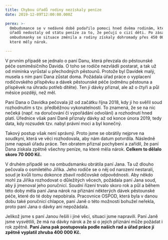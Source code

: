 ```yaml
---
title: Chybou úřadů rodiny nezískaly peníze
date: 2019-12-09T12:00:00.000Z

perex: >-
  Ombudsmance se v nedávné době podařilo pomoci hned dvěma rodinám, které chybou
  úřadů nedostaly od státu peníze za to, že pečují o cizí děti. Po zásahu
  ombudsmanky se situace změnila a rodiny získaly dohromady přes 450 000 Kč, na
  které měly nárok.

---
```





V prvním případě se jednalo o paní Danu, která převzala do pěstounské péče osmiměsíčního Davida. O toho se rodiče nezvládli postarat, a tak už od miminka vyrůstal u přechodných pěstounů. Protože byl Davídek malý, musela s ním paní Dana zůstat doma. Požádala úřad práce o vyplacení rodičovského příspěvku a dávek pěstounské péče (odměnu pěstouna a příspěvek na úhradu potřeb dítěte). Ten jí dávky přiznal, ale až o čtyři a půl měsíce později, než měl.



Paní Dana o Davídka pečovala již od začátku října 2018, kdy jí ho svěřil soud rozhodnutím s tzv. předběžnou vykonatelností. To znamená, že se na nic nečeká (např. na doručování či vypořádání odvolání) a rozhodnutí hned platí. Úřednice však paní Daně přiznaly dávky až od konce února 2019, tedy data, kdy rozsudek tzv. nabyl právní moci a byl konečný.



Takový postup však není správný. Proto jsme se obrátily nejprve na soudkyni, která ve věci rozhodovala, aby nám datum potvrdila. Následně jsme napsali úřadu práce. Ten obratem přiznal pochybení a zařídil, že paní Dana získala zpětně všechny peníze, na které měla nárok. **Celkem to dělalo skoro 70 000 Kč.** 



V druhém případě se na ombudsmanku obrátila paní Jana. Ta už dlouho pečovala o osmiletého Jiříka. Jeho rodiče se o něj od narození nestarali, soud je kvůli tomu dokonce zbavil rodičovské odpovědnosti. Aby někdo mohl za Jiříka rozhodovat o důležitých věcech, požádala paní Jana soud, aby ji jmenoval jeho poručnicí. Soudní řízení trvalo skoro rok a půl a během této doby měla paní Jana nárok na přiznání některých dávek pěstounské péče, které do té doby nepobírala. Pracovnice OSPOD, která byla v danou dobu také poručnicí chlapce, paní Janě o této možnosti bohužel neřekla, proto paní Jana o dávky ani nepožádala. 



Jelikož jsme s paní Janou řešili i jiné věci, situaci jsme napravili. Paní Janě jsme vysvětlili, že má na dávky nárok a že si o jejich přiznání může požádat i rok zpětně. **Paní Jana pak postupovala podle našich rad a úřad práce jí zpětně vyplatil zhruba 400 000 Kč.** 



